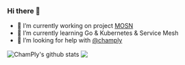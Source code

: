 ### Hi there 👋

- 🔭 I’m currently working on project [MOSN](https://github.com/mosn/mosn)
- 🌱 I’m currently learning Go & Kubernetes & Service Mesh
- 🤔 I’m looking for help with [@champly](https://github.com/champly)

<a>
  <img align="center" src="https://github-readme-stats.vercel.app/api?username=champly&show_icons=true&include_all_commits=true&theme=tokyonight" alt="ChamPly's github stats" />
</a>

<a>
  <img align="center" src="https://github-readme-stats.vercel.app/api/top-langs/?username=champly&layout=compact&theme=tokyonight" />
</a>
